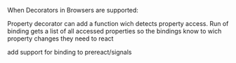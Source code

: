 When Decorators in Browsers are supported:

Property decorator can add a function wich detects property access.
Run of binding gets a list of all accessed properties
so the bindings know to wich property changes they need to react


add support for binding to prereact/signals